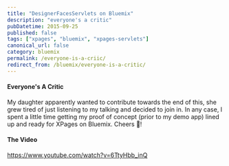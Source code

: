 ```yaml
---
title: "DesignerFacesServlets on Bluemix"
description: "everyone's a critic"
pubDatetime: 2015-09-25
published: false
tags: ["xpages", "bluemix", "xpages-servlets"]
canonical_url: false
category: bluemix
permalink: /everyone-is-a-criic/
redirect_from: /bluemix/everyone-is-a-critic/
---
```


#### Everyone's A Critic

My daughter apparently wanted to contribute towards the end of this, she grew tired of just listening to my talking and decided to join in. In any case, I spent a little time getting my proof of concept (prior to my demo app) lined up and ready for XPages on Bluemix. Cheers 🍻!

#### The Video

https://www.youtube.com/watch?v=6TtyHbb_inQ
